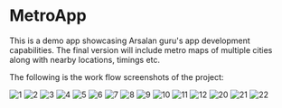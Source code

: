 # MetroApp
This is a demo app showcasing Arsalan guru's app development capabilities. The final version will include metro maps of multiple cities along with nearby locations, timings etc.

The following is the work flow screenshots of the project: 


![1](<img src="https://github.com/arsalanshahid98/MetroApp/assets/65215564/949452dc-1278-457a-9a40-0e584ec9e9a7" width=400>)
![2](https://github.com/arsalanshahid98/MetroApp/assets/65215564/bd744aea-5ac4-4485-8b3e-500e4368a557)
![3](https://github.com/arsalanshahid98/MetroApp/assets/65215564/d1031cbd-d71b-4d25-b1f6-9ba083d19fa9)
![4](https://github.com/arsalanshahid98/MetroApp/assets/65215564/3b32be65-4e0f-48d0-bee3-32eb46d0ff25)
![5](https://github.com/arsalanshahid98/MetroApp/assets/65215564/1a808de8-02e5-4d1b-9428-dfa1be205626)
![6](https://github.com/arsalanshahid98/MetroApp/assets/65215564/ed63d237-5182-4a43-a23d-3cf6ea07aac5)
![7](https://github.com/arsalanshahid98/MetroApp/assets/65215564/c6bdad1c-7d94-44cf-978b-0c2cf375481b)
![8](https://github.com/arsalanshahid98/MetroApp/assets/65215564/03ca4cdb-cc2c-4c20-83fd-c5c98277101a)
![9](https://github.com/arsalanshahid98/MetroApp/assets/65215564/2291fb35-9789-48e7-8600-b898015dc33c)
![10](https://github.com/arsalanshahid98/MetroApp/assets/65215564/2b8026f4-cf81-4085-90c1-d8749bc70fa9)
![11](https://github.com/arsalanshahid98/MetroApp/assets/65215564/296f88f6-38ac-4445-89f3-1e62c5d206da)
![12](https://github.com/arsalanshahid98/MetroApp/assets/65215564/6cbe12a5-8ea4-4885-8404-624ddfff5ff7)
![20](https://github.com/arsalanshahid98/MetroApp/assets/65215564/d50c9d04-77f6-453c-a388-ec0484ae2def)
![21](https://github.com/arsalanshahid98/MetroApp/assets/65215564/f449d655-7a2d-4cec-9488-e3a3862dc513)
![22](https://github.com/arsalanshahid98/MetroApp/assets/65215564/12513250-d4b1-4bb8-b5ec-3eed62225a73)
